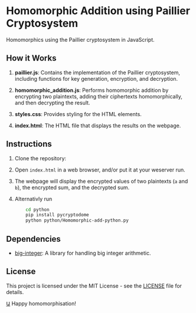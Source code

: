 # Homomorphic Addition using Paillier Cryptosystem

Homomorphics using the Paillier cryptosystem in JavaScript.

## How it Works

1. **paillier.js**: Contains the implementation of the Paillier cryptosystem, including functions for key generation, encryption, and decryption.

2. **homomorphic_addition.js**: Performs homomorphic addition by encrypting two plaintexts, adding their ciphertexts homomorphically, and then decrypting the result.

3. **styles.css**: Provides styling for the HTML elements.

4. **index.html**: The HTML file that displays the results on the webpage.

## Instructions

1. Clone the repository:

2. Open `index.html` in a web browser, and/or put it at your weserver run.

3. The webpage will display the encrypted values of two plaintexts (`a` and `b`), the encrypted sum, and the decrypted sum.

4. Alternativly run
   ``` bash
       cd python
       pip install pycryptodome
       python python/Homomorphic-add-python.py
   ```

## Dependencies

- [big-integer](https://github.com/peterolson/BigInteger.js): A library for handling big integer arithmetic.

## License

This project is licensed under the MIT License - see the [LICENSE](LICENSE) file for details.

[Ա](https://khachoyan.com) Happy homomorphisation!
